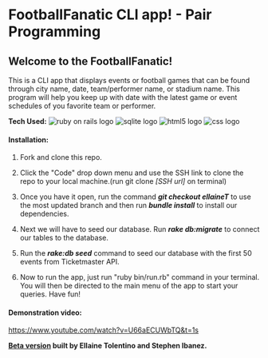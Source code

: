 # FootballFanatic CLI app! - Pair Programming


## Welcome to the FootballFanatic! 
This is a CLI app that displays events or football games that can be found through city name, date, team/performer name, or stadium name. This program will help you keep up with date with the latest game or event schedules of you favorite team or performer.

**Tech Used:**
     <img src="https://img.shields.io/badge/Ruby-CC342D?style=for-the-badge&logo=ruby&logoColor=white" alt="ruby on rails logo">
     <img src="https://img.shields.io/badge/SQLite-07405E?style=for-the-badge&logo=sqlite&logoColor=white" alt="sqlite logo">
     <img src="https://img.shields.io/badge/HTML5-E34F26?style=for-the-badge&logo=html5&logoColor=white" alt="html5 logo">
     <img src="https://img.shields.io/badge/CSS-239120?&style=for-the-badge&logo=css3&logoColor=white" alt="css logo">

#### Installation:

1) Fork and clone this repo.

2) Click the "Code" drop down menu and use the SSH link to clone the repo to your local machine.(run git clone *[SSH url]* on terminal)

3) Once you have it open, run the command ***git checkout ellaineT*** to use the most updated branch and then run ***bundle install*** to install our dependencies.

4) Next we will have to seed our database. Run ***rake db:migrate*** to connect our tables to the database.

5) Run the ***rake:db seed*** command to seed our database with the first 50 events from Ticketmaster API.

6) Now to run the app, just run "ruby bin/run.rb" command in your terminal. You will then be directed to the main menu of the app to start your queries. Have fun!


#### Demonstration video:
https://www.youtube.com/watch?v=U66aECUWbTQ&t=1s

**[Beta version](https://github.com/stephenvincentibanez/project1_songkick/tree/master) built by Ellaine Tolentino and Stephen Ibanez.**
